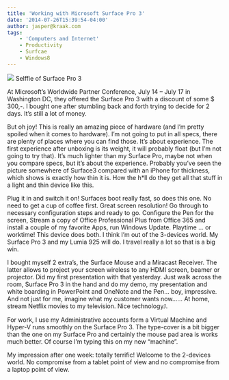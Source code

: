 ```yaml
---
title: 'Working with Microsoft Surface Pro 3'
date: '2014-07-26T15:39:54-04:00'
author: jasper@kraak.com
tags:
    - 'Computers and Internet'
    - Productivity
    - Surfcae
    - Windows8
---
```


![](http://www.kraak.com/wp-content/uploads/2014/07/072614_1939_Workingwith1.jpg) Selffie of Surface Pro 3

At Microsoft’s Worldwide Partner Conference, July 14 – July 17 in Washington DC, they offered the Surface Pro 3 with a discount of some $ 300,-. I bought one after stumbling back and forth trying to decide for 2 days. It’s still a lot of money.

But oh joy! This is really an amazing piece of hardware (and I’m pretty spoiled when it comes to hardware). I’m not going to put in all specs, there are plenty of places where you can find those. It’s about experience. The first experience after unboxing is its weight, it will probably float (but I’m not going to try that). It’s much lighter than my Surface Pro, maybe not when you compare specs, but it’s about the experience. Probably you’ve seen the picture somewhere of Surface3 compared with an iPhone for thickness, which shows is exactly how thin it is. How the h\*ll do they get all that stuff in a light and thin device like this.

Plug it in and switch it on! Surfaces boot really fast, so does this one. No need to get a cup of coffee first. Great screen resolution! Go through to necessary configuration steps and ready to go. Configure the Pen for the screen, Stream a copy of Office Professional Plus from Office 365 and install a couple of my favorite Apps, run Windows Update. Playtime … or worktime! This device does both. I think I’m out of the 3-devices world. My Surface Pro 3 and my Lumia 925 will do. I travel really a lot so that is a big win.

I bought myself 2 extra’s, the Surface Mouse and a Miracast Receiver. The latter allows to project your screen wireless to any HDMI screen, beamer or projector. Did my first presentation with that yesterday. Just walk across the room, Surface Pro 3 in the hand and do my demo, my presentation and white boarding in PowerPoint and OneNote and the Pen… boy, impressive. And not just for me, imagine what my customer wants now…… At home, stream Netflix movies to my television. Nice technology<span style="font-family:Wingdings">J</span>.

For work, I use my Administrative accounts form a Virtual Machine and Hyper-V runs smoothly on the Surface Pro 3. The type-cover is a bit bigger than the one on my Surface Pro and certainly the mouse pad area is works much better. Of course I’m typing this on my new “machine”.

My impression after one week: totally terrific! Welcome to the 2-devices world. No compromise from a tablet point of view and no compromise from a laptop point of view.
